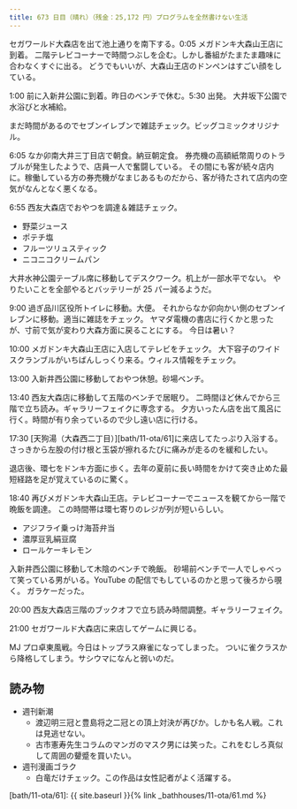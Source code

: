 ```yaml
---
title: 673 日目（晴れ）（残金：25,172 円）プログラムを全然書けない生活
---
```


セガワールド大森店を出て池上通りを南下する。0:05 メガドンキ大森山王店に到着。
二階テレビコーナーで時間つぶしを企む。しかし番組がたまたま趣味に合わなくすぐに出る。
どうでもいいが、大森山王店のドンペンはすごい顔をしている。

1:00 前に入新井公園に到着。昨日のベンチで休む。5:30 出発。
大井坂下公園で水浴びと水補給。

まだ時間があるのでセブンイレブンで雑誌チェック。ビッグコミックオリジナル。

6:05 なか卯南大井三丁目店で朝食。納豆朝定食。
券売機の高額紙幣周りのトラブルが発生したようで、店員一人で奮闘している。
その間にも客が続々店内に。稼働している方の券売機がなまじあるものだから、客が待たされて店内の空気がなんとなく悪くなる。

6:55 西友大森店でおやつを調達＆雑誌チェック。

* 野菜ジュース
* ポテチ塩
* フルーツリュスティック
* ニコニコクリームパン

大井水神公園テーブル席に移動してデスクワーク。机上が一部水平でない。
やりたいことを全部やるとバッテリーが 25 パー減るようだ。

9:00 過ぎ品川区役所トイレに移動。大便。
それからなか卯向かい側のセブンイレブンに移動。適当に雑誌をチェック。
ヤマダ電機の書店に行くかと思ったが、寸前で気が変わり大森方面に戻ることにする。
今日は暑い？

10:00 メガドンキ大森山王店に入店してテレビをチェック。
大下容子のワイドスクランブルがいちばんしっくり来る。ウィルス情報をチェック。

13:00 入新井西公園に移動しておやつ休憩。砂場ベンチ。

13:40 西友大森店に移動して五階のベンチで居眠り。
二時間ほど休んでから三階で立ち読み。ギャラリーフェイクに専念する。
夕方いったん店を出て風呂に行く。時間が有り余っているので少し遠い店に行ける。

17:30 [天狗湯（大森西二丁目）][bath/11-ota/61]に来店してたっぷり入浴する。
さっきから左股の付け根と玉袋が擦れるたびに痛みが走るのを緩和したい。

退店後、環七をドンキ方面に歩く。去年の夏前に長い時間をかけて突き止めた最短経路を足が覚えているのに驚く。

18:40 再びメガドンキ大森山王店。テレビコーナーでニュースを観てから一階で晩飯を調達。
この時間帯は環七寄りのレジが列が短いらしい。

* アジフライ乗っけ海苔弁当
* 濃厚豆乳絹豆腐
* ロールケーキレモン

入新井西公園に移動して木陰のベンチで晩飯。
砂場前ベンチで一人でしゃべって笑っている男がいる。YouTube の配信でもしているのかと思って後ろから覗く。
ガラケーだった。

20:00 西友大森店三階のブックオフで立ち読み時間調整。ギャラリーフェイク。

21:00 セガワールド大森店に来店してゲームに興じる。

MJ プロ卓東風戦。今日はトップラス麻雀になってしまった。
ついに雀クラスから降格してしまう。サシウマになんと弱いのだ。

## 読み物

* 週刊新潮
  * 渡辺明三冠と豊島将之二冠との頂上対決が再びか。しかも名人戦。これは見逃せない。
  * 古市憲寿先生コラムのマンガのマスク男には笑った。これをむしろ真似して周囲の顰蹙を買いたい。
* 週刊漫画ゴラク
  * 白竜だけチェック。この作品は女性記者がよく活躍する。

[bath/11-ota/61]: {{ site.baseurl }}{% link _bathhouses/11-ota/61.md %}
